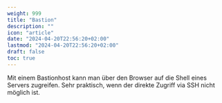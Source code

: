 ```yaml
---
weight: 999
title: "Bastion"
description: ""
icon: "article"
date: "2024-04-20T22:56:20+02:00"
lastmod: "2024-04-20T22:56:20+02:00"
draft: false
toc: true
---
```


Mit einem Bastionhost kann man über den Browser auf die Shell eines Servers zugreifen. Sehr praktisch, wenn der direkte Zugriff via SSH nicht möglich ist.
